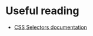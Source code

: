 # Useful reading

- [CSS Selectors documentation](https://www.w3schools.com/cssref/css_selectors.asp)
